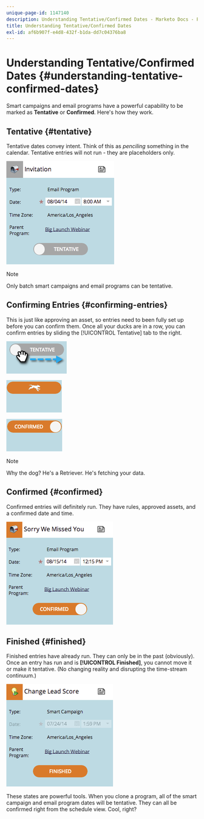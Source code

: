 ```yaml
---
unique-page-id: 1147140
description: Understanding Tentative/Confirmed Dates - Marketo Docs - Product Documentation
title: Understanding Tentative/Confirmed Dates
exl-id: af6b907f-e4d8-432f-b1da-dd7c04376ba8
---
```

# Understanding Tentative/Confirmed Dates {#understanding-tentative-confirmed-dates}

Smart campaigns and email programs have a powerful capability to be marked as **Tentative** or **Confirmed**. Here's how they work.

## Tentative {#tentative}

Tentative dates convey intent. Think of this as _penciling_ something in the calendar. Tentative entries will not run - they are placeholders only.

![](assets/image2014-9-23-15-3a22-3a23.png)

>[!NOTE]
>
>Only batch smart campaigns and email programs can be tentative.

## Confirming Entries {#confirming-entries}

This is just like approving an asset, so entries need to been fully set up before you can confirm them. Once all your ducks are in a row, you can confirm entries by sliding the [!UICONTROL Tentative] tab to the right.

![](assets/image2014-9-23-15-3a23-3a2.png)

![](assets/image2014-9-23-15-3a23-3a8.png)

![](assets/image2014-9-23-15-3a23-3a12.png)

>[!NOTE]
>
>Why the dog? He's a Retriever. He's fetching your data.

## Confirmed {#confirmed}

Confirmed entries will definitely run. They have rules, approved assets, and a confirmed date and time.

![](assets/image2014-9-23-15-3a23-3a30.png)

## Finished  {#finished}

Finished entries have already run. They can only be in the past (obviously). Once an entry has run and is **[!UICONTROL Finished]**, you cannot move it or make it tentative. (No changing reality and disrupting the time-stream continuum.)

![](assets/image2014-9-23-15-3a25-3a53.png)

These states are powerful tools. When you clone a program, all of the smart campaign and email program dates will be tentative. They can all be confirmed right from the schedule view. Cool, right?
